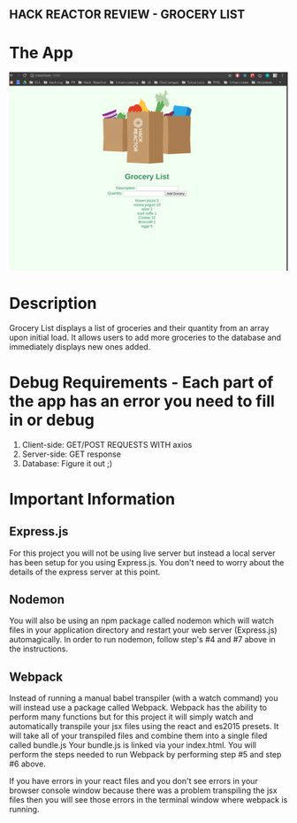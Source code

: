 ## HACK REACTOR REVIEW - GROCERY LIST

# The App
![picture](client/dist/HackReactorReview_GroceryList.png)

# Description
Grocery List displays a list of groceries and their quantity from an array upon initial load.
It allows users to add more groceries to the database and immediately displays new ones added.

# Debug Requirements - Each part of the app has an error you need to fill in or debug
1. Client-side: GET/POST REQUESTS WITH axios
2. Server-side: GET response
3. Database: Figure it out ;)

# Important Information

## Express.js
For this project you will not be using live server but instead a local server has been setup for you
using Express.js. You don't need to worry about the details of the express server at this point.

## Nodemon
You will also be using an npm package called nodemon which will watch files in your application directory
and restart your web server (Express.js) automagically. In order to run nodemon, follow step's #4 and #7 above in the instructions.

## Webpack
Instead of running a manual babel transpiler (with a watch command) you will instead use a package called Webpack.
Webpack has the ability to perform many functions but for this project it will simply watch and automatically transpile your jsx files
using the react and es2015 presets. It will take all of your transpiled files and combine them into a single filed called bundle.js
Your bundle.js is linked via your index.html. You will perform the steps needed to run Webpack by performing step #5 and step #6 above.

If you have errors in your react files and you don't see errors in your browser console window because there was
a problem transpiling the jsx files then you will see those errors in the terminal window where webpack is running.
